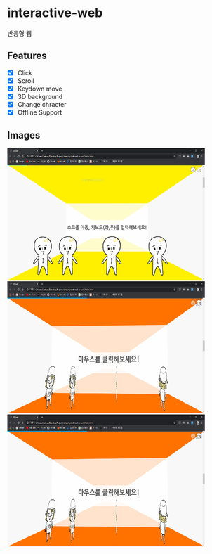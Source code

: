 # interactive-web
반응형 웹

## Features

- [x] Click
- [x] Scroll
- [x] Keydown move
- [x] 3D background
- [x] Change chracter
- [x] Offline Support

## Images

<img src="/images/capture1.PNG" width="450px" height="300px" title="캡처" alt="capture1"></img><br/>
<img src="/images/capture2.PNG" width="450px" height="300px" title="캡처" alt="capture2"></img><br/>
<img src="/images/capture2.PNG" width="450px" height="300px" title="캡처" alt="capture3"></img>
